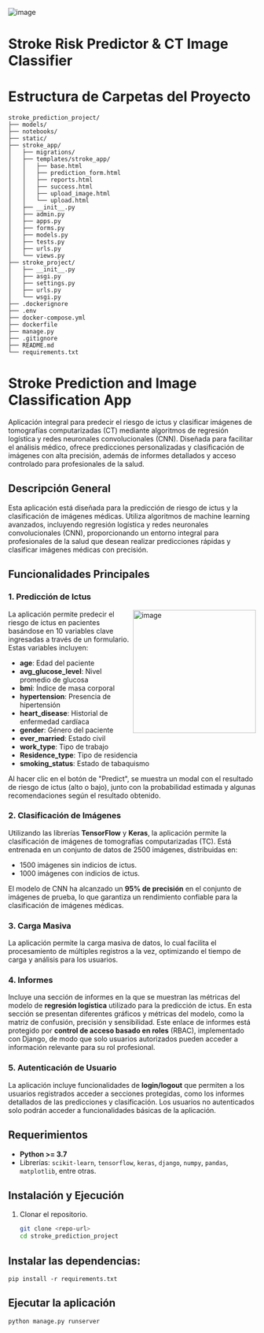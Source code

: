 ![image](https://github.com/user-attachments/assets/ed6d1dc5-602d-46f7-ac90-c90ae1fc04cd)

# Stroke Risk Predictor & CT Image Classifier

# Estructura de Carpetas del Proyecto

```plaintext
stroke_prediction_project/
├── models/
├── notebooks/
├── static/
├── stroke_app/
│   ├── migrations/
│   ├── templates/stroke_app/
│   │   ├── base.html
│   │   ├── prediction_form.html
│   │   ├── reports.html
│   │   ├── success.html
│   │   ├── upload_image.html
│   │   └── upload.html
│   ├── __init__.py
│   ├── admin.py
│   ├── apps.py
│   ├── forms.py
│   ├── models.py
│   ├── tests.py
│   ├── urls.py
│   └── views.py
├── stroke_project/
│   ├── __init__.py
│   ├── asgi.py
│   ├── settings.py
│   ├── urls.py
│   └── wsgi.py
├── .dockerignore
├── .env
├── docker-compose.yml
├── dockerfile
├── manage.py
├── .gitignore
├── README.md
└── requirements.txt
```

# Stroke Prediction and Image Classification App
Aplicación integral para predecir el riesgo de ictus y clasificar imágenes de tomografías computarizadas (CT) mediante algoritmos de regresión logística y redes neuronales convolucionales (CNN). Diseñada para facilitar el análisis médico, ofrece predicciones personalizadas y clasificación de imágenes con alta precisión, además de informes detallados y acceso controlado para profesionales de la salud.

## Descripción General
Esta aplicación está diseñada para la predicción de riesgo de ictus y la clasificación de imágenes médicas. Utiliza algoritmos de machine learning avanzados, incluyendo regresión logística y redes neuronales convolucionales (CNN), proporcionando un entorno integral para profesionales de la salud que desean realizar predicciones rápidas y clasificar imágenes médicas con precisión.

## Funcionalidades Principales

### 1. Predicción de Ictus

<img align="right" width="250" alt="image" src="https://github.com/user-attachments/assets/7bf25396-564e-4f8b-be81-925926ef55fb">
La aplicación permite predecir el riesgo de ictus en pacientes basándose en 10 variables clave ingresadas a través de un formulario. Estas variables incluyen:

- **age**: Edad del paciente
- **avg_glucose_level**: Nivel promedio de glucosa
- **bmi**: Índice de masa corporal
- **hypertension**: Presencia de hipertensión
- **heart_disease**: Historial de enfermedad cardíaca
- **gender**: Género del paciente
- **ever_married**: Estado civil
- **work_type**: Tipo de trabajo
- **Residence_type**: Tipo de residencia
- **smoking_status**: Estado de tabaquismo

Al hacer clic en el botón de "Predict", se muestra un modal con el resultado de riesgo de ictus (alto o bajo), junto con la probabilidad estimada y algunas recomendaciones según el resultado obtenido.

### 2. Clasificación de Imágenes
Utilizando las librerías **TensorFlow** y **Keras**, la aplicación permite la clasificación de imágenes de tomografías computarizadas (TC). Está entrenada en un conjunto de datos de 2500 imágenes, distribuidas en:
- 1500 imágenes sin indicios de ictus.
- 1000 imágenes con indicios de ictus.

El modelo de CNN ha alcanzado un **95% de precisión** en el conjunto de imágenes de prueba, lo que garantiza un rendimiento confiable para la clasificación de imágenes médicas.

### 3. Carga Masiva
La aplicación permite la carga masiva de datos, lo cual facilita el procesamiento de múltiples registros a la vez, optimizando el tiempo de carga y análisis para los usuarios.

### 4. Informes
Incluye una sección de informes en la que se muestran las métricas del modelo de **regresión logística** utilizado para la predicción de ictus. En esta sección se presentan diferentes gráficos y métricas del modelo, como la matriz de confusión, precisión y sensibilidad. Este enlace de informes está protegido por **control de acceso basado en roles** (RBAC), implementado con Django, de modo que solo usuarios autorizados pueden acceder a información relevante para su rol profesional.

### 5. Autenticación de Usuario
La aplicación incluye funcionalidades de **login/logout** que permiten a los usuarios registrados acceder a secciones protegidas, como los informes detallados de las predicciones y clasificación. Los usuarios no autenticados solo podrán acceder a funcionalidades básicas de la aplicación.

## Requerimientos
- **Python >= 3.7**
- Librerías: `scikit-learn`, `tensorflow`, `keras`, `django`, `numpy`, `pandas`, `matplotlib`, entre otras.

## Instalación y Ejecución
1. Clonar el repositorio.
   ```bash
   git clone <repo-url>
   cd stroke_prediction_project

## Instalar las dependencias:
`pip install -r requirements.txt`

## Ejecutar la aplicación
`python manage.py runserver`
